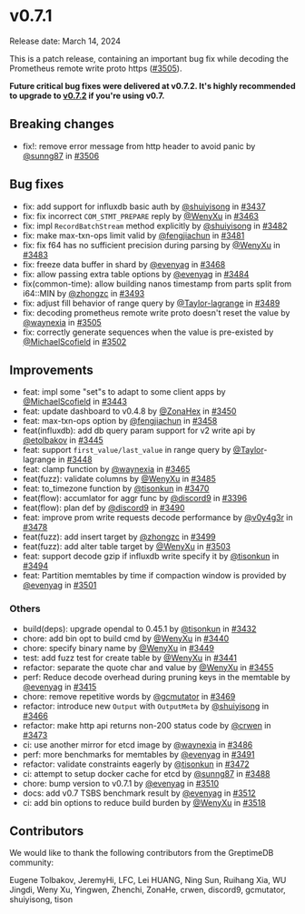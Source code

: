 # v0.7.1

Release date: March 14, 2024

This is a patch release, containing an important bug fix while decoding the Prometheus remote write proto https ([#3505](https://github.com/GreptimeTeam/greptimedb/pull/3505)).

**Future critical bug fixes were delivered at v0.7.2. It's highly recommended to upgrade to [v0.7.2](./release-0-7-2.md) if you're using v0.7.**

## Breaking changes

* fix!: remove error message from http header to avoid panic by [@sunng87](https://github.com/sunng87) in [#3506](https://github.com/GreptimeTeam/greptimedb/pull/3506)

## Bug fixes

* fix: add support for influxdb basic auth by [@shuiyisong](https://github.com/shuiyisong) in [#3437](https://github.com/GreptimeTeam/greptimedb/pull/3437)
* fix: fix incorrect `COM_STMT_PREPARE` reply by [@WenyXu](https://github.com/WenyXu) in [#3463](https://github.com/GreptimeTeam/greptimedb/pull/3463)
* fix: impl `RecordBatchStream` method explicitly by [@shuiyisong](https://github.com/shuiyisong) in [#3482](https://github.com/GreptimeTeam/greptimedb/pull/3482)
* fix: make max-txn-ops limit valid by [@fengjiachun](https://github.com/fengjiachun) in [#3481](https://github.com/GreptimeTeam/greptimedb/pull/3481)
* fix: fix f64 has no sufficient precision during parsing by [@WenyXu](https://github.com/WenyXu) in [#3483](https://github.com/GreptimeTeam/greptimedb/pull/3483)
* fix: freeze data buffer in shard by [@evenyag](https://github.com/evenyag) in [#3468](https://github.com/GreptimeTeam/greptimedb/pull/3468)
* fix: allow passing extra table options by [@evenyag](https://github.com/evenyag) in [#3484](https://github.com/GreptimeTeam/greptimedb/pull/3484)
* fix(common-time): allow building nanos timestamp from parts split from i64::MIN by [@zhongzc](https://github.com/zhongzc) in [#3493](https://github.com/GreptimeTeam/greptimedb/pull/3493)
* fix: adjust fill behavior of range query by [@Taylor-lagrange](https://github.com/Taylor-lagrange) in [#3489](https://github.com/GreptimeTeam/greptimedb/pull/3489)
* fix: decoding prometheus remote write proto doesn't reset the value by [@waynexia](https://github.com/waynexia) in [#3505](https://github.com/GreptimeTeam/greptimedb/pull/3505)
* fix: correctly generate sequences when the value is pre-existed by [@MichaelScofield](https://github.com/MichaelScofield) in [#3502](https://github.com/GreptimeTeam/greptimedb/pull/3502)

## Improvements

* feat: impl some "set"s to adapt to some client apps by [@MichaelScofield](https://github.com/MichaelScofield) in [#3443](https://github.com/GreptimeTeam/greptimedb/pull/3443)
* feat: update dashboard to v0.4.8 by [@ZonaHex](https://github.com/ZonaHex) in [#3450](https://github.com/GreptimeTeam/greptimedb/pull/3450)
* feat: max-txn-ops option by [@fengjiachun](https://github.com/fengjiachun) in [#3458](https://github.com/GreptimeTeam/greptimedb/pull/3458)
* feat(influxdb): add db query param support for v2 write api by [@etolbakov](https://github.com/etolbakov) in [#3445](https://github.com/GreptimeTeam/greptimedb/pull/3445)
* feat: support `first_value/last_value` in range query by [@Taylor](https://github.com/Taylor)-lagrange in [#3448](https://github.com/GreptimeTeam/greptimedb/pull/3448)
* feat: clamp function by [@waynexia](https://github.com/waynexia) in [#3465](https://github.com/GreptimeTeam/greptimedb/pull/3465)
* feat(fuzz): validate columns by [@WenyXu](https://github.com/WenyXu) in [#3485](https://github.com/GreptimeTeam/greptimedb/pull/3485)
* feat: to_timezone function by [@tisonkun](https://github.com/tisonkun) in [#3470](https://github.com/GreptimeTeam/greptimedb/pull/3470)
* feat(flow): accumlator for aggr func by [@discord9](https://github.com/discord9) in [#3396](https://github.com/GreptimeTeam/greptimedb/pull/3396)
* feat(flow): plan def by [@discord9](https://github.com/discord9) in [#3490](https://github.com/GreptimeTeam/greptimedb/pull/3490)
* feat: improve prom write requests decode performance by [@v0y4g3r](https://github.com/v0y4g3r) in [#3478](https://github.com/GreptimeTeam/greptimedb/pull/3478)
* feat(fuzz): add insert target by [@zhongzc](https://github.com/zhongzc) in [#3499](https://github.com/GreptimeTeam/greptimedb/pull/3499)
* feat(fuzz): add alter table target  by [@WenyXu](https://github.com/WenyXu) in [#3503](https://github.com/GreptimeTeam/greptimedb/pull/3503)
* feat: support decode gzip if influxdb write specify it by [@tisonkun](https://github.com/tisonkun) in [#3494](https://github.com/GreptimeTeam/greptimedb/pull/3494)
* feat: Partition memtables by time if compaction window is provided by [@evenyag](https://github.com/evenyag) in [#3501](https://github.com/GreptimeTeam/greptimedb/pull/3501)

### Others

* build(deps): upgrade opendal to 0.45.1 by [@tisonkun](https://github.com/tisonkun) in [#3432](https://github.com/GreptimeTeam/greptimedb/pull/3432)
* chore: add bin opt to build cmd by [@WenyXu](https://github.com/WenyXu) in [#3440](https://github.com/GreptimeTeam/greptimedb/pull/3440)
* chore: specify binary name by [@WenyXu](https://github.com/WenyXu) in [#3449](https://github.com/GreptimeTeam/greptimedb/pull/3449)
* test: add fuzz test for create table by [@WenyXu](https://github.com/WenyXu) in [#3441](https://github.com/GreptimeTeam/greptimedb/pull/3441)
* refactor: separate the quote char and value by [@WenyXu](https://github.com/WenyXu) in [#3455](https://github.com/GreptimeTeam/greptimedb/pull/3455)
* perf: Reduce decode overhead during pruning keys in the memtable by [@evenyag](https://github.com/evenyag) in [#3415](https://github.com/GreptimeTeam/greptimedb/pull/3415)
* chore: remove repetitive words by [@gcmutator](https://github.com/gcmutator) in [#3469](https://github.com/GreptimeTeam/greptimedb/pull/3469)
* refactor: introduce new `Output` with `OutputMeta` by [@shuiyisong](https://github.com/shuiyisong) in [#3466](https://github.com/GreptimeTeam/greptimedb/pull/3466)
* refactor: make http api returns non-200 status code by [@crwen](https://github.com/crwen) in [#3473](https://github.com/GreptimeTeam/greptimedb/pull/3473)
* ci: use another mirror for etcd image by [@waynexia](https://github.com/waynexia) in [#3486](https://github.com/GreptimeTeam/greptimedb/pull/3486)
* perf: more benchmarks for memtables by [@evenyag](https://github.com/evenyag) in [#3491](https://github.com/GreptimeTeam/greptimedb/pull/3491)
* refactor: validate constraints eagerly by [@tisonkun](https://github.com/tisonkun) in [#3472](https://github.com/GreptimeTeam/greptimedb/pull/3472)
* ci: attempt to setup docker cache for etcd by [@sunng87](https://github.com/sunng87) in [#3488](https://github.com/GreptimeTeam/greptimedb/pull/3488)
* chore: bump version to v0.7.1 by [@evenyag](https://github.com/evenyag) in [#3510](https://github.com/GreptimeTeam/greptimedb/pull/3510)
* docs: add v0.7 TSBS benchmark result by [@evenyag](https://github.com/evenyag) in [#3512](https://github.com/GreptimeTeam/greptimedb/pull/3512)
* ci: add bin options to reduce build burden by [@WenyXu](https://github.com/WenyXu) in [#3518](https://github.com/GreptimeTeam/greptimedb/pull/3518)

## Contributors

We would like to thank the following contributors from the GreptimeDB community:

Eugene Tolbakov, JeremyHi, LFC, Lei HUANG, Ning Sun, Ruihang Xia, WU Jingdi, Weny Xu, Yingwen, Zhenchi, ZonaHe, crwen, discord9, gcmutator, shuiyisong, tison
